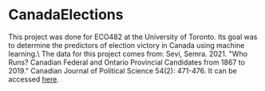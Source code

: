# CanadaElections

This project was done for ECO482 at the University of Toronto. Its goal was to determine the predictors of election victory in Canada using machine learning.\\
The data for this project comes from: Sevi, Semra. 2021. "Who Runs? Canadian Federal and Ontario Provincial Candidates from 1867 to 2019." Canadian Journal of Political Science 54(2): 471-476. It can be accessed [here](https://dataverse.harvard.edu/dataset.xhtml?persistentId=doi:10.7910/DVN/ABFNSQ).
